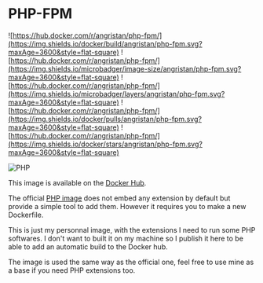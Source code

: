 # PHP-FPM

![https://hub.docker.com/r/angristan/php-fpm/](https://img.shields.io/docker/build/angristan/php-fpm.svg?maxAge=3600&style=flat-square) ![https://hub.docker.com/r/angristan/php-fpm/](https://img.shields.io/microbadger/image-size/angristan/php-fpm.svg?maxAge=3600&style=flat-square) ![https://hub.docker.com/r/angristan/php-fpm/](https://img.shields.io/microbadger/layers/angristan/php-fpm.svg?maxAge=3600&style=flat-square) ![https://hub.docker.com/r/angristan/php-fpm/](https://img.shields.io/docker/pulls/angristan/php-fpm.svg?maxAge=3600&style=flat-square) ![https://hub.docker.com/r/angristan/php-fpm/](https://img.shields.io/docker/stars/angristan/php-fpm.svg?maxAge=3600&style=flat-square)

![PHP](https://cdn-1.wp.nginx.com/wp-content/uploads/2016/03/PHP-logo.svg_.png)

This image is available on the [Docker Hub](https://hub.docker.com/r/angristan/php-fpm/).

The official [PHP image](https://hub.docker.com/_/php/) does not embed any extension by default but provide a simple tool to add them. However it requires you to make a new Dockerfile.

This is just my personnal image, with the extensions I need to run some PHP softwares. I don't want to built it on my machine so I publish it here to be able to add an automatic build to the Docker hub.

The image is used the same way as the official one, feel free to use mine as a base if you need PHP extensions too.